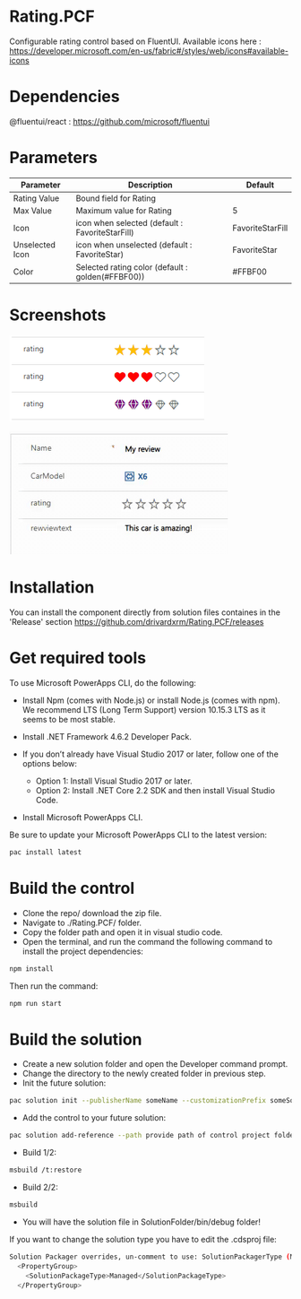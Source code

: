 # Rating.PCF
Configurable rating control based on FluentUI. 
Available icons here : https://developer.microsoft.com/en-us/fabric#/styles/web/icons#available-icons 

# Dependencies
@fluentui/react : https://github.com/microsoft/fluentui

# Parameters
| Parameter         | Description                                                                                  | Default     |
|-------------------|----------------------------------------------------------------------------------------------|----------   |
| Rating Value  | Bound field for Rating                                                                      |             |
| Max Value    | Maximum value for Rating                                       | 5|
| Icon   | icon when selected (default : FavoriteStarFill)                                       | FavoriteStarFill   |
| Unselected Icon    | icon when unselected (default : FavoriteStar)                                             |FavoriteStar     |
| Color  | Selected rating color (default : golden(#FFBF00))                                                        | #FFBF00        |

# Screenshots
![alt text](img/rating.png)

![alt text](img/rating_animated.gif)

# Installation
You can install the component directly from solution files containes in the 'Release' section
https://github.com/drivardxrm/Rating.PCF/releases

# Get required tools

To use Microsoft PowerApps CLI, do the following:

* Install Npm (comes with Node.js) or install Node.js (comes with npm). We recommend LTS (Long Term Support) version 10.15.3 LTS as it seems to be most stable.

* Install .NET Framework 4.6.2 Developer Pack.

* If you don’t already have Visual Studio 2017 or later, follow one of the options below:

  * Option 1: Install Visual Studio 2017 or later.
  * Option 2: Install .NET Core 2.2 SDK and then install Visual Studio Code.
* Install Microsoft PowerApps CLI.

Be sure to update your Microsoft PowerApps CLI to the latest version: 
```bash
pac install latest
```
# Build the control

* Clone the repo/ download the zip file.
* Navigate to ./Rating.PCF/ folder.
* Copy the folder path and open it in visual studio code.
* Open the terminal, and run the command the following command to install the project dependencies:
```bash
npm install
```
Then run the command:
```bash
npm run start
```
# Build the solution

* Create a new solution folder and open the Developer command prompt.
* Change the directory to the newly created folder in previous step.
* Init the future solution:
```bash
pac solution init --publisherName someName --customizationPrefix someSolutionPrefix
``` 
* Add the control to your future solution:
```bash
pac solution add-reference --path provide path of control project folder where the pcf.proj is available
``` 
* Build 1/2:
```bash
msbuild /t:restore
``` 
* Build 2/2:
```bash
msbuild
``` 
* You will have the solution file in SolutionFolder/bin/debug folder!

If you want to change the solution type you have to edit the .cdsproj file:
```bash
Solution Packager overrides, un-comment to use: SolutionPackagerType (Managed, Unmanaged, Both)
  <PropertyGroup>
    <SolutionPackageType>Managed</SolutionPackageType>
  </PropertyGroup>

  ```
 


